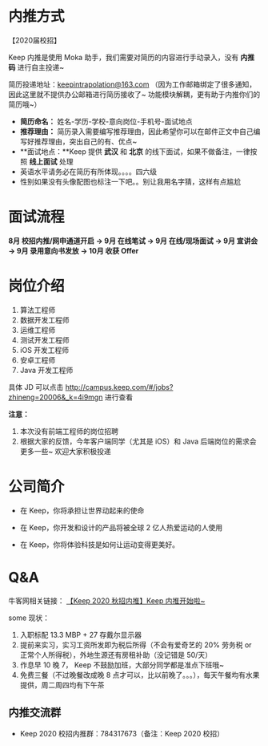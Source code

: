 # 内推方式

【2020届校招】

Keep 内推是使用 Moka 助手，我们需要对简历的内容进行手动录入，没有 **内推码** 进行自主投递~

简历投递地址：keepintrapolation@163.com （因为工作邮箱绑定了很多通知，因此这里就不提供办公邮箱进行简历接收了~ 功能模块解耦，更有助于内推你们的简历哦~）

- **简历命名：** 姓名-学历-学校-意向岗位-手机号-面试地点
- **推荐理由：** 简历录入需要编写推荐理由，因此希望你可以在邮件正文中自己编写好推荐理由，突出自己的有、优点~
- **面试地点：**Keep 提供 **武汉** 和 **北京** 的线下面试，如果不做备注，一律按照 **线上面试** 处理
- 英语水平请务必在简历有所体现。。。。四六级
- 性别如果没有头像配图也标注一下吧。。别让我用名字猜，这样有点尴尬  

# 面试流程
**8月 校招内推/网申通道开启 → 9月 在线笔试 → 9月 在线/现场面试 → 9月 宣讲会 → 9月 录用意向书发放 → 10月 收获 Offer**

# 岗位介绍

1. 算法工程师
2. 数据开发工程师
3. 运维工程师
4. 测试开发工程师
5. iOS 开发工程师
6. 安卓工程师
7. Java 开发工程师

具体 JD 可以点击 http://campus.keep.com/#/jobs?zhineng=20006&_k=4i9mgn 进行查看

**注意：**

1. 本次没有前端工程师的岗位招聘
2. 根据大家的反馈，今年客户端同学（尤其是 iOS）和 Java 后端岗位的需求会更多一些~ 欢迎大家积极投递

# 公司简介

- 在 Keep，你将承担让世界动起来的使命                             

-  在 Keep，你开发和设计的产品将被全球 2 亿人热爱运动的人使用                                                                                    

- 在 Keep，你将体验科技是如何让运动变得更美好。

# Q&A

牛客网相关链接： [【Keep 2020 秋招内推】Keep 内推开始啦~](https://www.nowcoder.com/discuss/225964)

some 现状：
1. 入职标配 13.3 MBP + 27 存戴尔显示器
2. 提前来实习，实习工资所发即为税后所得（不会有爱奇艺的 20% 劳务税 or 正常个人所得税），外地生源还有房租补助（没记错是 50/天）
3. 作息早 10 晚 7， Keep 不鼓励加班，大部分同学都是准点下班哦~
4. 免费三餐（不过晚餐改成晚 8 点才可以，比以前晚了。。。），每天午餐均有水果提供，周二周四均有下午茶

##  内推交流群

- Keep 2020 校招内推群：784317673（备注：Keep 2020 校招）